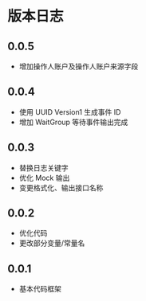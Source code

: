 # 版本日志

## 0.0.5

- 增加操作人账户及操作人账户来源字段

## 0.0.4

- 使用 UUID Version1 生成事件 ID
- 增加 WaitGroup 等待事件输出完成

## 0.0.3

- 替换日志关键字
- 优化 Mock 输出
- 变更格式化、输出接口名称

## 0.0.2

- 优化代码
- 更改部分变量/常量名

## 0.0.1

- 基本代码框架
